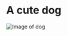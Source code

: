 # A cute dog
![Image of dog](https://images.pexels.com/photos/257540/pexels-photo-257540.jpeg?auto=compress&cs=tinysrgb&w=1260&h=750&dpr=1)
